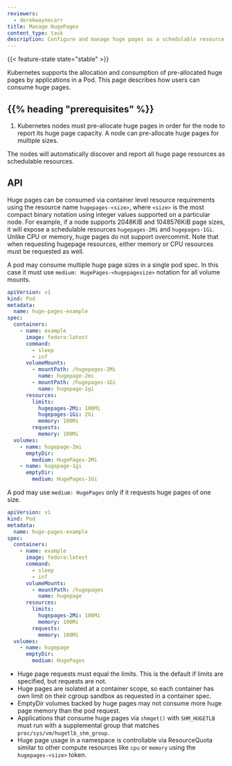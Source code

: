 ```yaml
---
reviewers:
  - derekwaynecarr
title: Manage HugePages
content_type: task
description: Configure and manage huge pages as a schedulable resource in a cluster.
---
```


<!-- overview -->

{{< feature-state state="stable" >}}

Kubernetes supports the allocation and consumption of pre-allocated huge pages
by applications in a Pod. This page describes how users can consume huge pages.

## {{% heading "prerequisites" %}}

1. Kubernetes nodes must pre-allocate huge pages in order for the node to report
   its huge page capacity. A node can pre-allocate huge pages for multiple
   sizes.

The nodes will automatically discover and report all huge page resources as
schedulable resources.

<!-- steps -->

## API

Huge pages can be consumed via container level resource requirements using the
resource name `hugepages-<size>`, where `<size>` is the most compact binary
notation using integer values supported on a particular node. For example, if a
node supports 2048KiB and 1048576KiB page sizes, it will expose a schedulable
resources `hugepages-2Mi` and `hugepages-1Gi`. Unlike CPU or memory, huge pages
do not support overcommit. Note that when requesting hugepage resources, either
memory or CPU resources must be requested as well.

A pod may consume multiple huge page sizes in a single pod spec. In this case it
must use `medium: HugePages-<hugepagesize>` notation for all volume mounts.

```yaml
apiVersion: v1
kind: Pod
metadata:
  name: huge-pages-example
spec:
  containers:
    - name: example
      image: fedora:latest
      command:
        - sleep
        - inf
      volumeMounts:
        - mountPath: /hugepages-2Mi
          name: hugepage-2mi
        - mountPath: /hugepages-1Gi
          name: hugepage-1gi
      resources:
        limits:
          hugepages-2Mi: 100Mi
          hugepages-1Gi: 2Gi
          memory: 100Mi
        requests:
          memory: 100Mi
  volumes:
    - name: hugepage-2mi
      emptyDir:
        medium: HugePages-2Mi
    - name: hugepage-1gi
      emptyDir:
        medium: HugePages-1Gi
```

A pod may use `medium: HugePages` only if it requests huge pages of one size.

```yaml
apiVersion: v1
kind: Pod
metadata:
  name: huge-pages-example
spec:
  containers:
    - name: example
      image: fedora:latest
      command:
        - sleep
        - inf
      volumeMounts:
        - mountPath: /hugepages
          name: hugepage
      resources:
        limits:
          hugepages-2Mi: 100Mi
          memory: 100Mi
        requests:
          memory: 100Mi
  volumes:
    - name: hugepage
      emptyDir:
        medium: HugePages
```

- Huge page requests must equal the limits. This is the default if limits are
  specified, but requests are not.
- Huge pages are isolated at a container scope, so each container has own
  limit on their cgroup sandbox as requested in a container spec.
- EmptyDir volumes backed by huge pages may not consume more huge page memory
  than the pod request.
- Applications that consume huge pages via `shmget()` with `SHM_HUGETLB` must
  run with a supplemental group that matches `proc/sys/vm/hugetlb_shm_group`.
- Huge page usage in a namespace is controllable via ResourceQuota similar
  to other compute resources like `cpu` or `memory` using the `hugepages-<size>`
  token.
